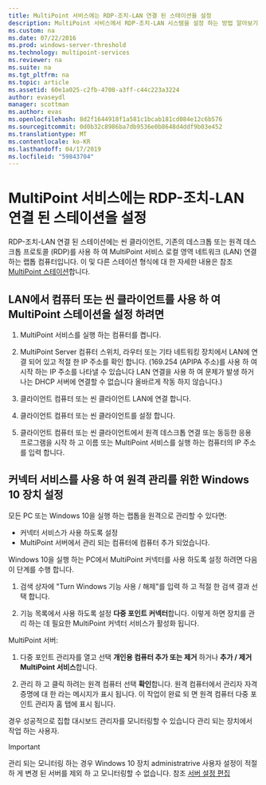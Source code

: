 ```yaml
---
title: MultiPoint 서비스에는 RDP-조치-LAN 연결 된 스테이션을 설정
description: MultiPoint 서비스에서 RDP-조치-LAN 시스템을 설정 하는 방법 알아보기
ms.custom: na
ms.date: 07/22/2016
ms.prod: windows-server-threshold
ms.technology: multipoint-services
ms.reviewer: na
ms.suite: na
ms.tgt_pltfrm: na
ms.topic: article
ms.assetid: 60e1a025-c2fb-4708-a3ff-c44c223a3224
author: evaseydl
manager: scottman
ms.author: evas
ms.openlocfilehash: 8d2f1644918f1a581c1bcab181cd084e12c6b576
ms.sourcegitcommit: 0d0b32c8986ba7db9536e0b8648d4ddf9b03e452
ms.translationtype: MT
ms.contentlocale: ko-KR
ms.lasthandoff: 04/17/2019
ms.locfileid: "59843704"
---
```

# <a name="set-up-an-rdp-over-lan-connected-station-in-multipoint-services"></a>MultiPoint 서비스에는 RDP-조치-LAN 연결 된 스테이션을 설정
RDP-조치-LAN 연결 된 스테이션에는 씬 클라이언트, 기존의 데스크톱 또는 원격 데스크톱 프로토콜 (RDP)를 사용 하 여 MultiPoint 서비스 로컬 영역 네트워크 (LAN) 연결 하는 랩톱 컴퓨터입니다. 이 및 다른 스테이션 형식에 대 한 자세한 내용은 참조 [MultiPoint 스테이션](MultiPoint-services-Stations.md)합니다.  
  
## <a name="to-set-up-a-multipoint-station-using-a-computer-or-thin-client-on-a-lan"></a>LAN에서 컴퓨터 또는 씬 클라이언트를 사용 하 여 MultiPoint 스테이션을 설정 하려면  
  
1.  MultiPoint 서비스를 실행 하는 컴퓨터를 켭니다.  
  
2.  MultiPoint Server 컴퓨터 스위치, 라우터 또는 기타 네트워킹 장치에서 LAN에 연결 되어 있고 적절 한 IP 주소를 확인 합니다. (169.254 (APIPA 주소)를 사용 하 여 시작 하는 IP 주소를 나타낼 수 있습니다 LAN 연결을 사용 하 여 문제가 발생 하거나는 DHCP 서버에 연결할 수 없습니다 올바르게 작동 하지 않습니다.)  
  
3.  클라이언트 컴퓨터 또는 씬 클라이언트 LAN에 연결 합니다.  
  
4.  클라이언트 컴퓨터 또는 씬 클라이언트를 설정 합니다.  
  
5.  클라이언트 컴퓨터 또는 씬 클라이언트에서 원격 데스크톱 연결 또는 동등한 응용 프로그램을 시작 하 고 이름 또는 MultiPoint 서비스를 실행 하는 컴퓨터의 IP 주소를 입력 합니다.

## <a name="set-up-a-windows-10-device-for-remote-management-by-using-connector-services"></a>커넥터 서비스를 사용 하 여 원격 관리를 위한 Windows 10 장치 설정
모든 PC 또는 Windows 10을 실행 하는 랩톱을 원격으로 관리할 수 있다면:
- 커넥터 서비스가 사용 하도록 설정  
- MultiPoint 서버에서 관리 되는 컴퓨터에 컴퓨터 추가 되었습니다.  

Windows 10을 실행 하는 PC에서 MultiPoint 커넥터를 사용 하도록 설정 하려면 다음이 단계를 수행 합니다.

1. 검색 상자에 "Turn Windows 기능 사용 / 해제"를 입력 하 고 적절 한 검색 결과 선택 합니다. 

2. 기능 목록에서 사용 하도록 설정 **다중 포인트 커넥터**합니다. 이렇게 하면 장치를 관리 하는 데 필요한 MultiPoint 커넥터 서비스가 활성화 됩니다. 

MultiPoint 서버:
1. 다중 포인트 관리자를 열고 선택 **개인용 컴퓨터 추가 또는 제거** 하거나 **추가 / 제거 MultiPoint 서비스**합니다.

2. 관리 하 고 클릭 하려는 원격 컴퓨터 선택 **확인**합니다.  원격 컴퓨터에서 관리자 자격 증명에 대 한 라는 메시지가 표시 됩니다.  이 작업이 완료 되 면 원격 컴퓨터 다중 포인트 관리자 홈 탭에 표시 됩니다.

경우 성공적으로 집합 대시보드 관리자를 모니터링할 수 있습니다 관리 되는 장치에서 작업 하는 사용자.

> [!IMPORTANT]  
> 관리 되는 모니터링 하는 경우 Windows 10 장치 administratrive 사용자 설정이 적절 하 게 변경 된 서버를 제외 하 고 모니터링할 수 없습니다. 참조 [서버 설정 편집](Edit-Server-Settings.md)